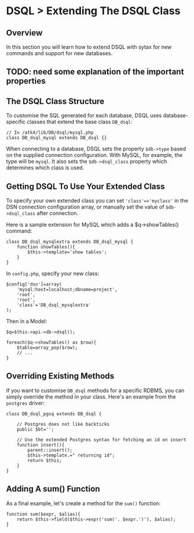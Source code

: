# DSQL > Extending The DSQL Class

## Overview

In this section you will learn how to extend DSQL with sytax for new commands and support for new databases.

## TODO: need some explanation of the important properties

## The DSQL Class Structure

To customise the SQL generated for each database, DSQL uses database-specific classes that extend the base class `DB_dsql`:

	// In /atk4/lib/DB/dsql/mysql.php
	class DB_dsql_mysql extends DB_dsql {} 

When connecting to a database, DSQL sets the property `$db->type` based on the supplied connection configuration. With MySQL, for example, the type will be `mysql`. It also sets the `$db->dsql_class` property which determines which class is used.

## Getting DSQL To Use Your Extended Class

To specify your own extended class you can set `'class'=>'myclass'` in the DSN connection configuration array, or manually set the value of `$db->dsql_class` after connection.

Here is a sample extension for MySQL which adds a $q->showTables() command:

	class DB_dsql_mysqlextra extends DB_dsql_mysql {
    	function showTables(){
        	$this->template='show tables';
    	}
	}

In `config.php`, specify your new class:

	$config['dsn']=array(
    	'mysql:host=localhost;dbname=project',
    	'root',
    	'root',
    	'class'='DB_dsql_mysqlextra'
	);

Then in a Model:

	$q=$this->api->db->dsql();

	foreach($q->showTables() as $row){
    	$table=array_pop($row);
    	// ...
	}

## Overriding Existing Methods

If you want to customise `DB_dsql` methods for a specific RDBMS, you can simply override the method in your class. Here's an example from the `postgres` driver:

	class DB_dsql_pgsq extends DB_dsql {

    	// Postgres does not like backticks
    	public $bt='';

    	// Use the extended Postgres syntax for fetching an id on insert
    	function insert(){
        	parent::insert();
        	$this->template.=" returning id";
        	return $this;
    	}
	}

## Adding A sum() Function

As a final example, let's create a method for the `sum()` function:

    function sum($expr, $alias){
        return $this->field($this->expr('sum('. $expr.')'), $alias);
    }

